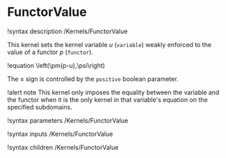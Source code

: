# FunctorValue

!syntax description /Kernels/FunctorValue

This kernel sets the kernel variable $u$ (`variable`) weakly enforced to the
value of a functor $p$ (`functor`).

!equation
\left(\pm(p-u),\psi\right)

The $\pm$ sign is controlled by the `positive` boolean parameter.

!alert note
This kernel only imposes the equality between the variable and the functor when
it is the only kernel in that variable's equation on the specified subdomains.

!syntax parameters /Kernels/FunctorValue

!syntax inputs /Kernels/FunctorValue

!syntax children /Kernels/FunctorValue
